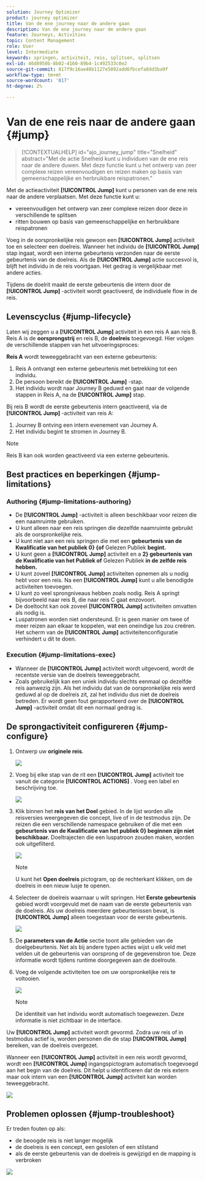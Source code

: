 ```yaml
---
solution: Journey Optimizer
product: journey optimizer
title: Van de ene journey naar de andere gaan
description: Van de ene journey naar de andere gaan
feature: Journeys, Activities
topic: Content Management
role: User
level: Intermediate
keywords: springen, activiteit, reis, splitsen, splitsen
exl-id: 46d8950b-8b02-4160-89b4-1c492533c0e2
source-git-commit: 817f9c16ae48b1127e5092add6fbcefa8dd3ba9f
workflow-type: tm+mt
source-wordcount: '817'
ht-degree: 2%

---
```


# Van de ene reis naar de andere gaan {#jump}

>[!CONTEXTUALHELP]
>id="ajo_journey_jump"
>title="Snelheid"
>abstract="Met de actie Snelheid kunt u individuen van de ene reis naar de andere duwen. Met deze functie kunt u het ontwerp van zeer complexe reizen vereenvoudigen en reizen maken op basis van gemeenschappelijke en herbruikbare reispatronen."

Met de actieactiviteit **[!UICONTROL Jump]** kunt u personen van de ene reis naar de andere verplaatsen. Met deze functie kunt u:

* vereenvoudigen het ontwerp van zeer complexe reizen door deze in verschillende te splitsen
* ritten bouwen op basis van gemeenschappelijke en herbruikbare reispatronen

Voeg in de oorspronkelijke reis gewoon een **[!UICONTROL Jump]** activiteit toe en selecteer een doelreis. Wanneer het individu de **[!UICONTROL Jump]** stap ingaat, wordt een interne gebeurtenis verzonden naar de eerste gebeurtenis van de doelreis. Als de **[!UICONTROL Jump]** actie succesvol is, blijft het individu in de reis voortgaan. Het gedrag is vergelijkbaar met andere acties.

Tijdens de doelrit maakt de eerste gebeurtenis die intern door de **[!UICONTROL Jump]** -activiteit wordt geactiveerd, de individuele flow in de reis.

## Levenscyclus {#jump-lifecycle}

Laten wij zeggen u a **[!UICONTROL Jump]** activiteit in een reis A aan reis B. Reis A is de **oorsprongstrij** en reis B, de **doelreis** toegevoegd.
Hier volgen de verschillende stappen van het uitvoeringsproces:

**Reis A** wordt teweeggebracht van een externe gebeurtenis:

1. Reis A ontvangt een externe gebeurtenis met betrekking tot een individu.
1. De persoon bereikt de **[!UICONTROL Jump]** -stap.
1. Het individu wordt naar Journey B geduwd en gaat naar de volgende stappen in Reis A, na de **[!UICONTROL Jump]** stap.

Bij reis B wordt de eerste gebeurtenis intern geactiveerd, via de **[!UICONTROL Jump]** -activiteit van reis A:

1. Journey B ontving een intern evenement van Journey A.
1. Het individu begint te stromen in Journey B.

>[!NOTE]
>
>Reis B kan ook worden geactiveerd via een externe gebeurtenis.

## Best practices en beperkingen {#jump-limitations}

### Authoring {#jump-limitations-authoring}

* De **[!UICONTROL Jump]** -activiteit is alleen beschikbaar voor reizen die een naamruimte gebruiken.
* U kunt alleen naar een reis springen die dezelfde naamruimte gebruikt als de oorspronkelijke reis.
* U kunt niet aan een reis springen die met een **gebeurtenis van de Kwalificatie van het publiek 0} {of** Gelezen Publiek **begint.**
* U kunt geen a **[!UICONTROL Jump]** activiteit en a **2} gebeurtenis van de Kwalificatie van het Publiek of** Gelezen Publiek **in de zelfde reis hebben.**
* U kunt zoveel **[!UICONTROL Jump]** activiteiten opnemen als u nodig hebt voor een reis. Na een **[!UICONTROL Jump]** kunt u alle benodigde activiteiten toevoegen.
* U kunt zo veel sprongniveaus hebben zoals nodig. Reis A springt bijvoorbeeld naar reis B, die naar reis C gaat enzovoort.
* De doeltocht kan ook zoveel **[!UICONTROL Jump]** activiteiten omvatten als nodig is.
* Luspatronen worden niet ondersteund. Er is geen manier om twee of meer reizen aan elkaar te koppelen, wat een oneindige lus zou creëren. Het scherm van de **[!UICONTROL Jump]** activiteitenconfiguratie verhindert u dit te doen.

### Execution {#jump-limitations-exec}

* Wanneer de **[!UICONTROL Jump]** activiteit wordt uitgevoerd, wordt de recentste versie van de doelreis teweeggebracht.
* Zoals gebruikelijk kan een uniek individu slechts eenmaal op dezelfde reis aanwezig zijn. Als het individu dat van de oorspronkelijke reis werd geduwd al op de doelreis zit, zal het individu dus niet de doelreis betreden. Er wordt geen fout gerapporteerd over de **[!UICONTROL Jump]** -activiteit omdat dit een normaal gedrag is.

## De sprongactiviteit configureren {#jump-configure}

1. Ontwerp uw **originele reis**.

   ![](assets/jump1.png)

1. Voeg bij elke stap van de rit een **[!UICONTROL Jump]** activiteit toe vanuit de categorie **[!UICONTROL ACTIONS]** . Voeg een label en beschrijving toe.

   ![](assets/jump2.png)

1. Klik binnen het **reis van het Doel** gebied.
In de lijst worden alle reisversies weergegeven die concept, live of in de testmodus zijn. De reizen die een verschillende namespace gebruiken of die met een **gebeurtenis van de Kwalificatie van het publiek 0} beginnen zijn niet beschikbaar.** Doeltrajecten die een luspatroon zouden maken, worden ook uitgefilterd.

   ![](assets/jump3.png)

   >[!NOTE]
   >
   >U kunt het **Open doelreis** pictogram, op de rechterkant klikken, om de doelreis in een nieuw lusje te openen.

1. Selecteer de doelreis waarnaar u wilt springen.
Het **Eerste gebeurtenis** gebied wordt voorgevuld met de naam van de eerste gebeurtenis van de doelreis. Als uw doelreis meerdere gebeurtenissen bevat, is **[!UICONTROL Jump]** alleen toegestaan voor de eerste gebeurtenis.

   ![](assets/jump4.png)

1. De **parameters van de Actie** sectie toont alle gebieden van de doelgebeurtenis. Net als bij andere typen acties wijst u elk veld met velden uit de gebeurtenis van oorsprong of de gegevensbron toe. Deze informatie wordt tijdens runtime doorgegeven aan de doelroute.
1. Voeg de volgende activiteiten toe om uw oorspronkelijke reis te voltooien.

   ![](assets/jump5.png)


   >[!NOTE]
   >
   >De identiteit van het individu wordt automatisch toegewezen. Deze informatie is niet zichtbaar in de interface.

Uw **[!UICONTROL Jump]** activiteit wordt gevormd. Zodra uw reis of in testmodus actief is, worden personen die de stap **[!UICONTROL Jump]** bereiken, van de doelreis overgezet.

Wanneer een **[!UICONTROL Jump]** activiteit in een reis wordt gevormd, wordt een **[!UICONTROL Jump]** ingangspictogram automatisch toegevoegd aan het begin van de doelreis. Dit helpt u identificeren dat de reis extern maar ook intern van een **[!UICONTROL Jump]** activiteit kan worden teweeggebracht.

![](assets/jump7.png)

## Problemen oplossen {#jump-troubleshoot}

Er treden fouten op als:
* de beoogde reis is niet langer mogelijk
* de doelreis is een concept, een gesloten of een stilstand
* als de eerste gebeurtenis van de doelreis is gewijzigd en de mapping is verbroken

![](assets/jump6.png)

